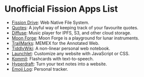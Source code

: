 # Unofficial Fission Apps List

- [Fission Drive](http://drive.fission.codes): Web Native File System.
- [Quotes](https://quotes.fission.app): A joyful way of keeping track of your favourite quotes.
- [Diffuse](https://diffuse.sh): Music player for IPFS, S3, and other cloud storage.
- [Moon Forge](https://moon-forge.brianginsburg.com): Moon Forge is a playground for lunar instruments.
- [TrailMarks](https://trailmarks.co): MEMEX for the Annotated Web.
- [TiddlyWiki](http://www.tiddlywiki.com/): A non-linear personal web notebook.
- [Launchlet](https://launchlet.dev): Customize any website with JavaScript or CSS.
- [Kommit](https://kommit.rosano.ca): Flashcards with text-to-speech.
- [Hyperdraft](https://hyperdraft.rosano.ca): Turn your text notes into a website.
- [Emoji Log](https://emojilog.rosano.ca): Personal tracker.
